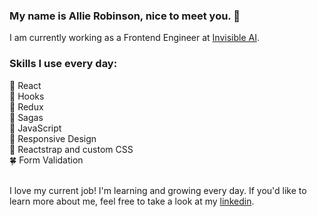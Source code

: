 ### My name is Allie Robinson, nice to meet you. 🌻

I am currently working as a Frontend Engineer at <a href="https://www.invisible.ai/">Invisible AI</a>. <br />

### Skills I use every day:<br />
🌷 React<br />
🦋 Hooks<br />
🦚 Redux<br />
🍄 Sagas<br />
🌸 JavaScript<br />
🌹 Responsive Design<br />
🌺 Reactstrap and custom CSS<br />
🍀 Form Validation<br />

<br />
I love my current job! I'm learning and growing every day. If you'd like to learn more about me, feel free to take a look at my <a href="https://www.linkedin.com/in/allie-robinson/">linkedin</a>.
